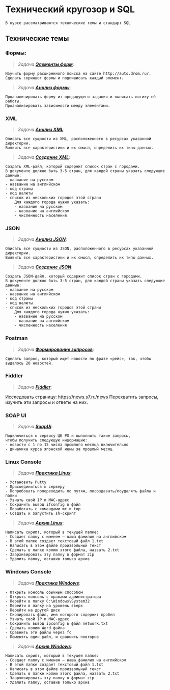 # Технический кругозор и SQL 

    В курсе рассматриваются технические темы и стандарт SQL

## Технические темы

### Формы:

> *Задача* [***Элементы форм***](TechnicalBackGround/Forms/FormElements.jpg):

    Изучить форму расширенного поиска на сайте http://auto.drom.ru/.
    Сделать скриншот формы и подпишисать каждый элемент.

> *Задача* [***Анализ формы***](TechnicalBackGround/Forms/FormAnalysis.txt):

    Проанализировать форму из предыдущего задания и выписать логику её работы. 
    Проанализировать зависимости между элементами.

### XML

> *Задача* [***Анализ XML***](TechnicalBackGround/Xml/Analysis):

    Описать все сущности из XML, расположенного в ресурсах указанной директории.
    Выявить все характеристики и их смысл, определить их типы данных.

> *Задача* [***Создание XML***](TechnicalBackGround/Xml/Creation/countries.xml):

    Создать XML-файл, который содержит список стран с городами.
    В документе должно быть 3-5 стран, для каждой страны указать следующие данные: 
    - название на русском
    - название на английском
    - код страны
    - код валюты 
    - список из нескольких городов этой страны
        Для каждого города нужно указать:
        - название на русском
        - название на английском
        - численность населения

### JSON

> *Задача* [***Анализ JSON***](TechnicalBackGround/Json/Analysis):

    Описать все сущности из JSON, расположенного в ресурсах указанной директории.
    Выявить все характеристики и их смысл, определить их типы данных.

> *Задача* [***Создание JSON***](TechnicalBackGround/Json/Creation/countries.json):

    Создать JSON-файл, который содержит список стран с городами.
    В документе должно быть 3-5 стран, для каждой страны указать следующие данные: 
    - название на русском
    - название на английском
    - код страны
    - код валюты 
    - список из нескольких городов этой страны
        Для каждого города нужно указать:
        - название на русском
        - название на английском
        - численность населения

### Postman

> *Задача* [***Формирование запросов***](TechnicalBackGround/Postman/RequestsForming.pdf):

    Сделать запрос, который ищет новости по фразе «рейс», так, чтобы выдалось 20 новостей.

### Fiddler

> *Задача* [***Fiddler***](TechnicalBackGround/Fiddler/Fiddler.pdf):

  Исследовать страницу: https://news.s7.ru/news
  Перехватить запросы, изучить эти запросы и ответы на них.

### SOAP UI

> *Задача* [***SoapUi***](TechnicalBackGround/SoapUi/SoapUi.pdf):

    Подключиться к сервису ЦБ РФ и выполнить такие запросы,
    чтобы получить следующую информацию:
    - новости с 1 по 15 числа прошлого месяца включительно
    - динамика курса японской иены за прошлый месяц

### Linux Console

> *Задача* [***Практика Linux***](TechnicalBackGround/LinuxConsole/Practice/LinuxPractice.pdf):

    - Установить Putty
    - Присоединиться к серверу
    - Попробовать попереходить по путям, посоздавать/поудалять файлы и папки
    - Узнать свой IP и MAC-адрес
    - Сохранить вывод ifconfig в файл
    - Поработать с командами mc и top
    - Создать и запустить sh-скрипт

> *Задача* [***Архив Linux***](TechnicalBackGround/LinuxConsole/Archive/linuxArchive.sh):

    Написать скрипт, который в текущей папке:
    - Создает папку с именем – ваша фамилия на английском
    - В этой папке создает текстовый файл 1.txt
    - Написать в этом файле произвольный текст
    - Сделать в папке копию этого файла, назвать 2.txt
    - Заархивировать эту папку в формат zip
    - Удалить папку, оставив только архив

### Windows Console

> *Задача* [***Практика Windows***](TechnicalBackGround/WindowsConsole/Practice/WindowsPractice.pdf):

    - Открыть консоль обычным способом
    - Открыть консоль с правами администратора
    - Перейти в папку C:\Windows\System32
    - Перейти в папку на уровень вверх
    - Перейти на другой диск
    - Скопировать файл, имя которого содержит пробел
    - Узнать свой IP и MAC-адрес
    - Сохранить вывод ipconfig в файл network.txt
    - Сделать копию Word-файла
    - Сравнить эти файлы через fc
    - Поменять один файл, и сравнить повторно

> *Задача* [***Архив Windows***](TechnicalBackGround/WindowsConsole/Archive/windowsArchive.bat):

    Написать скрипт, который в текущей папке:
    - Создает папку с именем – ваша фамилия на английском
    - В этой папке создает текстовый файл 1.txt
    - Написать в этом файле произвольный текст
    - Сделать в папке копию этого файла, назвать 2.txt
    - Заархивировать эту папку в формат zip
    - Удалить папку, оставив только архив
